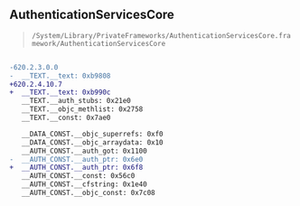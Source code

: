 ## AuthenticationServicesCore

> `/System/Library/PrivateFrameworks/AuthenticationServicesCore.framework/AuthenticationServicesCore`

```diff

-620.2.3.0.0
-  __TEXT.__text: 0xb9808
+620.2.4.10.7
+  __TEXT.__text: 0xb990c
   __TEXT.__auth_stubs: 0x21e0
   __TEXT.__objc_methlist: 0x2758
   __TEXT.__const: 0x7ae0

   __DATA_CONST.__objc_superrefs: 0xf0
   __DATA_CONST.__objc_arraydata: 0x10
   __AUTH_CONST.__auth_got: 0x1100
-  __AUTH_CONST.__auth_ptr: 0x6e0
+  __AUTH_CONST.__auth_ptr: 0x6f8
   __AUTH_CONST.__const: 0x56c0
   __AUTH_CONST.__cfstring: 0x1e40
   __AUTH_CONST.__objc_const: 0x7c08

```
